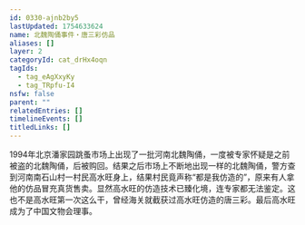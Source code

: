 ```yaml
---
id: 0330-ajnb2by5
lastUpdated: 1754633624
name: 北魏陶俑事件・唐三彩仿品
aliases: []
layer: 2
categoryId: cat_drHx4oqn
tagIds:
  - tag_eAgXxyKy
  - tag_TRpfu-I4
nsfw: false
parent: ""
relatedEntries: []
timelineEvents: []
titledLinks: []
---
```


1994年北京潘家园跳蚤市场上出现了一批河南北魏陶俑，一度被专家怀疑是之前被盗的北魏陶俑，后被购回。结果之后市场上不断地出现一样的北魏陶俑，警方查到河南南石山村一村民高水旺身上，结果村民竟声称“都是我仿造的”，原来有人拿他的仿品冒充真货售卖。显然高水旺的仿造技术已臻化境，连专家都无法鉴定。这也不是高水旺第一次这么干，曾经海关就截获过高水旺仿造的唐三彩。最后高水旺成为了中国文物会理事。